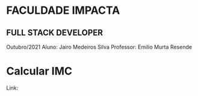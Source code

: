 # FACULDADE IMPACTA
## FULL STACK DEVELOPER

Outubro/2021
Aluno: Jairo Medeiros Silva
Professor: Emilio Murta Resende

# Calcular IMC
Link:

